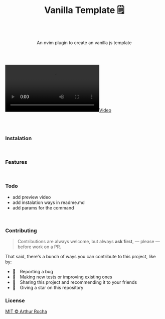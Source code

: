 <h1 align="center"> Vanilla Template 🗒️ </h1>
<br>
<br>
<p align="center"> An nvim plugin to create an vanilla js template</p>
<br>
<br>

[![](preview.mp4)](https://github.com/arthurdev06/vanilla-template/blob/main/preview.mp4)

<br>
<br>

### Instalation

<br>

### Features 

<br>

### Todo
- add preview video
- add instalation ways in readme.md
- add params for the command 

<br>

###  Contributing

> Contributions are always welcome, but always **ask first**, — please — before work on a PR.

That said, there's a bunch of ways you can contribute to this project, like by:

- :bug: Reporting a bug
- :test_tube: Making new tests or improving existing ones
- :rotating_light: Sharing this project and recommending it to your friends
- :star2: Giving a star on this repository

### License

[MIT © Arthur Rocha](https://github.com/arthurdev06/vanilla-template/blob/main/LICENSE)
